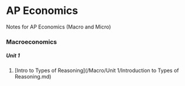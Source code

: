 # AP Economics

 Notes for AP Economics (Macro and Micro)



### Macroeconomics

##### Unit 1 

1. [Intro to Types of Reasoning](/Macro/Unit 1/Introduction to Types of Reasoning.md)

